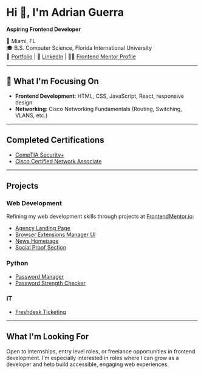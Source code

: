 # Hi 👋, I'm Adrian Guerra

**Aspiring Frontend Developer**

📍 Miami, FL  
🎓 B.S. Computer Science, Florida International University  
🎨 [Portfolio](https://adie9.github.io/) | 🔗 [LinkedIn](https://www.linkedin.com/in/adrian-guerra-a210a4196) | 🧑‍💻 [Frontend Mentor Profile](https://www.frontendmentor.io/profile/adie9)

---

## 🎯 What I'm Focusing On

- **Frontend Development**: HTML, CSS, JavaScript, React, responsive design
- **Networking**: Cisco Networking Fundamentals (Routing, Switching, VLANS, etc.)

---

## Completed Certifications
* [CompTIA Security+](https://www.credly.com/badges/e65372e2-2aa5-4b3b-b9ca-bc41dab14f59/public_url)
* [Cisco Certified Network Associate](https://www.credly.com/badges/b9ca21b8-0f99-4e11-97c9-2522addd43a5/public_url)

---

## Projects

### Web Development
Refining my web development skills through projects at [FrontendMentor.io](https://www.frontendmentor.io/):
* [Agency Landing Page](https://agency-landing-page-gamma-eight.vercel.app/)
* [Browser Extensions Manager UI](https://browser-extensions-manager-ui-main-gules.vercel.app/)
* [News Homepage](https://news-homepage-six-kappa.vercel.app/)
* [Social Proof Section](https://social-proof-section-five-pi.vercel.app/)

### Python
* [Password Manager](https://github.com/adie9/Password-Manager)
* [Password Strength Checker](https://github.com/adie9/Password-Strength-Checker)

### IT
* [Freshdesk Ticketing](https://github.com/adie9/Freshdesk-Ticketing)

---

## What I'm Looking For

Open to internships, entry level roles, or freelance opportunities in frontend development.
I’m especially interested in roles where I can grow as a developer and help build accessible, engaging web experiences.


<!--
**adie9/adie9** is a ✨ _special_ ✨ repository because its `README.md` (this file) appears on your GitHub profile.

Here are some ideas to get you started:

- 🔭 I’m currently working on ...
- 🌱 I’m currently learning ...
- 👯 I’m looking to collaborate on ...
- 🤔 I’m looking for help with ...
- 💬 Ask me about ...
- 📫 How to reach me: ...
- 😄 Pronouns: ...
- ⚡ Fun fact: ...
-->
